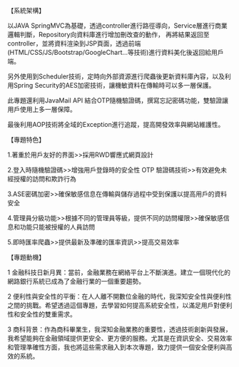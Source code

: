 
【系統架構】

以JAVA SpringMVC為基礎，透過controller進行路徑導向，Service層進行商業邏輯判斷，Repository向資料庫進行增加刪改查的動作，
再將結果返回至controller，並將資料渲染到JSP頁面，透過前端(HTML/CSS/JS/Bootstrap/GoogleChart...等技術)進行資料美化後返回給用戶端。

另外使用到Scheduler技術，定時向外部資源進行爬蟲後更新資料庫內容，以及利用Spring Security的AES加密技術，讓機敏資料在傳輸時可以多一層保護。

此專題還利用JavaMail API 結合OTP隨機驗證碼，撰寫忘記密碼功能，雙驗證讓用戶使用上多一層保障。

最後利用AOP技術將全域的Exception進行追蹤，提高開發效率與網站維護性。

【專題特色】

1.著重於用戶友好的界面>>採用RWD響應式網頁設計

2.登入時隨機驗證碼>>增強用戶登錄時的安全性
  OTP 驗證碼技術>>有效避免未經授權的訪問和欺詐行為
  
3.ASE密碼加密>>確保敏感信息在傳輸與儲存過程中受到保護以提高用戶的資料安全

4.管理員分級功能>>根據不同的管理員等級，提供不同的訪問權限>>確保敏感信息和功能只能被授權的人員訪問

5.即時匯率爬蟲>>提供最新及準確的匯率資訊>>提高交易效率

【專題動機】

1 金融科技日新月異：當前，金融業務在網絡平台上不斷演進。建立一個現代化的網路銀行系統已成為了金融行業的一個重要趨勢。

2 便利性與安全性的平衡：在人人離不開數位金融的時代，我深知安全性與便利性之間的挑戰。希望透過這個專題，去學習如何提高系統安全性，以滿足用戶對便利性和安全性的雙重需求。

3 商科背景：作為商科畢業生，我深知金融業務的重要性，透過技術創新與發展，我希望能夠在金融領域提供更安全、更方便的服務。尤其是在資訊安全、交易效率和管理準確性方面，我也將這些需求融入到本次專題，致力提供一個安全便利與高效的系統。





